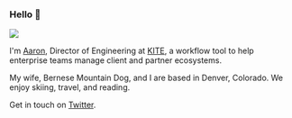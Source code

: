 ### Hello 👋

<img src="https://pbs.twimg.com/profile_banners/277806823/1589055979/1500x500"></img>

I'm [Aaron](https://aaroncareaga.com/), Director of Engineering at [KITE](https://kitesrm.com/), a workflow tool to help enterprise teams manage client and partner ecosystems.

My wife, Bernese Mountain Dog, and I are based in Denver, Colorado. We enjoy skiing, travel, and reading.

Get in touch on [Twitter](https://twitter.com/aaroncareaga).
